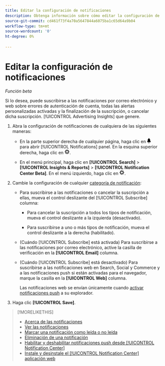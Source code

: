 ```yaml
---
title: Editar la configuración de notificaciones
description: Obtenga información sobre cómo editar la configuración de las notificaciones.
source-git-commit: cd461f73f4a70a5647844a6075ba1c65d64a9b04
workflow-type: tm+mt
source-wordcount: '0'
ht-degree: 0%

---
```


# Editar la configuración de notificaciones

*Función beta*

Si lo desea, puede suscribirse a las notificaciones por correo electrónico y web sobre errores de autenticación de cuenta, todas las alertas personalizadas activadas y la finalización de la suscripción, o cancelar dicha suscripción. [!UICONTROL Advertising Insights] que genere.

1. Abra la configuración de notificaciones de cualquiera de las siguientes maneras:

   * En la parte superior derecha de cualquier página, haga clic en ![Notificaciones](/help/search-social-commerce/assets/notifications-panel.png "Notificaciones") para abrir [!UICONTROL Notifications] panel. En la esquina superior derecha, haga clic en ![Configuración](/help/search-social-commerce/assets/settings-nc.png "Configuración").

   * En el menú principal, haga clic en **[!UICONTROL Search]** > **[!UICONTROL Insights & Reports]** > **[!UICONTROL Notification Center Beta]**. En el menú izquierdo, haga clic en ![Configuración](/help/search-social-commerce/assets/settings-nc.png "Configuración").

1. Cambie la configuración de cualquier [categoría de notificación](notification-about.md):

   * Para suscribirse a las notificaciones o cancelar la suscripción a ellas, mueva el control deslizante del [!UICONTROL Subscribe] columna:

      * Para cancelar la suscripción a todos los tipos de notificación, mueva el control deslizante a la izquierda (desactivado).

      * Para suscribirse a uno o más tipos de notificación, mueva el control deslizante a la derecha (habilitado).
   * (Cuándo [!UICONTROL Subscribe] está activada) Para suscribirse a las notificaciones por correo electrónico, active la casilla de verificación en la **[!UICONTROL Email]** columna.

   * (Cuándo [!UICONTROL Subscribe] está desactivado) Para suscribirse a las notificaciones web en Search, Social y Commerce y a las notificaciones push si están activadas para el navegador, marque la casilla en la **[!UICONTROL Web]** columna.

      Las notificaciones web se envían únicamente cuando [activar notificaciones push](notifications-push-enable-disable.md) a su explorador.


1. Haga clic **[!UICONTROL Save]**.

>[!MORELIKETHIS]
>
>* [Acerca de las notificaciones](/help/search-social-commerce/notifications/notification-about.md)
>* [Ver las notificaciones](notification-view.md)
>* [Marcar una notificación como leída o no leída](notification-mark-read-unread.md)
>* [Eliminación de una notificación](notification-delete.md)
>* [Habilitar y deshabilitar notificaciones push desde [!UICONTROL Notification Center]](notifications-push-enable-disable.md)
>* [Instale y desinstale el [!UICONTROL Notification Center] aplicación web](notification-app-install-uninstall.md)

